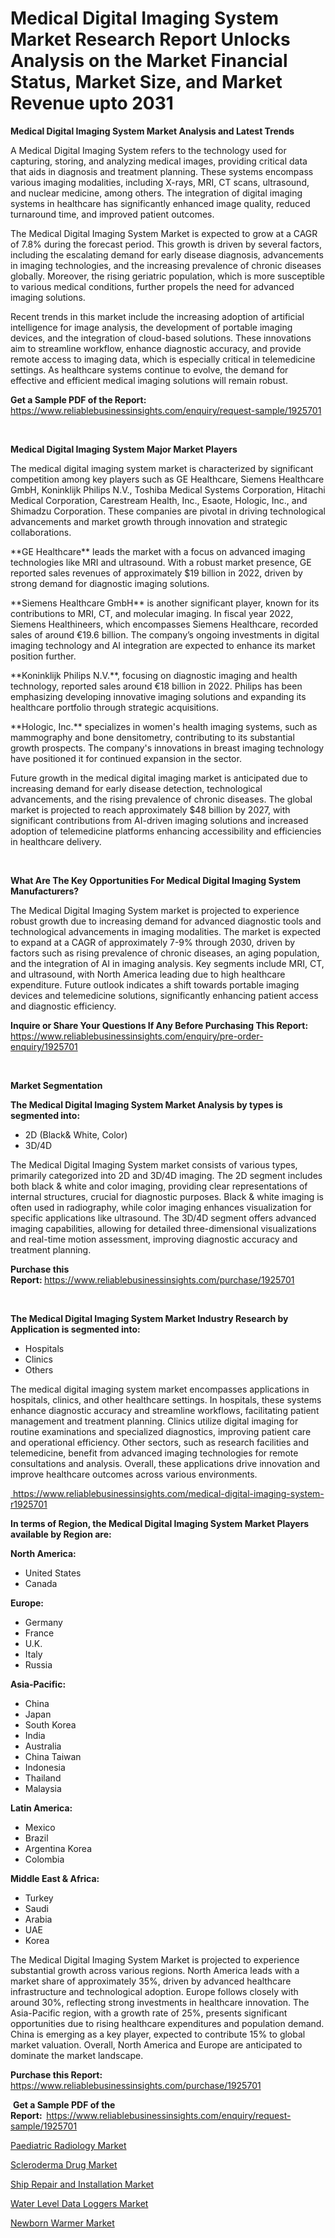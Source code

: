 <p><h1>Medical Digital Imaging System Market Research Report Unlocks Analysis on the Market Financial Status, Market Size, and Market Revenue upto 2031</h1></p><p><strong>Medical Digital Imaging System Market Analysis and Latest Trends</strong></p>
<p><p>A Medical Digital Imaging System refers to the technology used for capturing, storing, and analyzing medical images, providing critical data that aids in diagnosis and treatment planning. These systems encompass various imaging modalities, including X-rays, MRI, CT scans, ultrasound, and nuclear medicine, among others. The integration of digital imaging systems in healthcare has significantly enhanced image quality, reduced turnaround time, and improved patient outcomes.</p><p>The Medical Digital Imaging System Market is expected to grow at a CAGR of 7.8% during the forecast period. This growth is driven by several factors, including the escalating demand for early disease diagnosis, advancements in imaging technologies, and the increasing prevalence of chronic diseases globally. Moreover, the rising geriatric population, which is more susceptible to various medical conditions, further propels the need for advanced imaging solutions.</p><p>Recent trends in this market include the increasing adoption of artificial intelligence for image analysis, the development of portable imaging devices, and the integration of cloud-based solutions. These innovations aim to streamline workflow, enhance diagnostic accuracy, and provide remote access to imaging data, which is especially critical in telemedicine settings. As healthcare systems continue to evolve, the demand for effective and efficient medical imaging solutions will remain robust.</p></p>
<p><strong>Get a Sample PDF of the Report:&nbsp;</strong> <a href="https://www.reliablebusinessinsights.com/enquiry/request-sample/1925701?utm_campaign=96&utm_medium=2&utm_source=Github&utm_content=ia&utm_term=24102024&utm_id=medical-digital-imaging-system">https://www.reliablebusinessinsights.com/enquiry/request-sample/1925701</a></p>
<p>&nbsp;</p>
<p><strong>Medical Digital Imaging System Major Market Players</strong></p>
<p><p>The medical digital imaging system market is characterized by significant competition among key players such as GE Healthcare, Siemens Healthcare GmbH, Koninklijk Philips N.V., Toshiba Medical Systems Corporation, Hitachi Medical Corporation, Carestream Health, Inc., Esaote, Hologic, Inc., and Shimadzu Corporation. These companies are pivotal in driving technological advancements and market growth through innovation and strategic collaborations.</p><p>**GE Healthcare** leads the market with a focus on advanced imaging technologies like MRI and ultrasound. With a robust market presence, GE reported sales revenues of approximately $19 billion in 2022, driven by strong demand for diagnostic imaging solutions.</p><p>**Siemens Healthcare GmbH** is another significant player, known for its contributions to MRI, CT, and molecular imaging. In fiscal year 2022, Siemens Healthineers, which encompasses Siemens Healthcare, recorded sales of around €19.6 billion. The company’s ongoing investments in digital imaging technology and AI integration are expected to enhance its market position further.</p><p>**Koninklijk Philips N.V.**, focusing on diagnostic imaging and health technology, reported sales around €18 billion in 2022. Philips has been emphasizing developing innovative imaging solutions and expanding its healthcare portfolio through strategic acquisitions.</p><p>**Hologic, Inc.** specializes in women's health imaging systems, such as mammography and bone densitometry, contributing to its substantial growth prospects. The company's innovations in breast imaging technology have positioned it for continued expansion in the sector.</p><p>Future growth in the medical digital imaging market is anticipated due to increasing demand for early disease detection, technological advancements, and the rising prevalence of chronic diseases. The global market is projected to reach approximately $48 billion by 2027, with significant contributions from AI-driven imaging solutions and increased adoption of telemedicine platforms enhancing accessibility and efficiencies in healthcare delivery.</p></p>
<p>&nbsp;</p>
<p><strong>What Are The Key Opportunities For Medical Digital Imaging System Manufacturers?</strong></p>
<p><p>The Medical Digital Imaging System market is projected to experience robust growth due to increasing demand for advanced diagnostic tools and technological advancements in imaging modalities. The market is expected to expand at a CAGR of approximately 7-9% through 2030, driven by factors such as rising prevalence of chronic diseases, an aging population, and the integration of AI in imaging analysis. Key segments include MRI, CT, and ultrasound, with North America leading due to high healthcare expenditure. Future outlook indicates a shift towards portable imaging devices and telemedicine solutions, significantly enhancing patient access and diagnostic efficiency.</p></p>
<p><strong>Inquire or Share Your Questions If Any Before Purchasing This Report:</strong> <a href="https://www.reliablebusinessinsights.com/enquiry/pre-order-enquiry/1925701?utm_campaign=96&utm_medium=2&utm_source=Github&utm_content=ia&utm_term=24102024&utm_id=medical-digital-imaging-system">https://www.reliablebusinessinsights.com/enquiry/pre-order-enquiry/1925701</a></p>
<p>&nbsp;</p>
<p><strong>Market Segmentation</strong></p>
<p><strong>The Medical Digital Imaging System Market Analysis by types is segmented into:</strong></p>
<p><ul><li>2D (Black& White, Color)</li><li>3D/4D</li></ul></p>
<p><p>The Medical Digital Imaging System market consists of various types, primarily categorized into 2D and 3D/4D imaging. The 2D segment includes both black & white and color imaging, providing clear representations of internal structures, crucial for diagnostic purposes. Black & white imaging is often used in radiography, while color imaging enhances visualization for specific applications like ultrasound. The 3D/4D segment offers advanced imaging capabilities, allowing for detailed three-dimensional visualizations and real-time motion assessment, improving diagnostic accuracy and treatment planning.</p></p>
<p><strong>Purchase this Report:&nbsp;</strong><a href="https://www.reliablebusinessinsights.com/purchase/1925701?utm_campaign=96&utm_medium=2&utm_source=Github&utm_content=ia&utm_term=24102024&utm_id=medical-digital-imaging-system">https://www.reliablebusinessinsights.com/purchase/1925701</a></p>
<p>&nbsp;</p>
<p><strong>The Medical Digital Imaging System Market Industry Research by Application is segmented into:</strong></p>
<p><ul><li>Hospitals</li><li>Clinics</li><li>Others</li></ul></p>
<p><p>The medical digital imaging system market encompasses applications in hospitals, clinics, and other healthcare settings. In hospitals, these systems enhance diagnostic accuracy and streamline workflows, facilitating patient management and treatment planning. Clinics utilize digital imaging for routine examinations and specialized diagnostics, improving patient care and operational efficiency. Other sectors, such as research facilities and telemedicine, benefit from advanced imaging technologies for remote consultations and analysis. Overall, these applications drive innovation and improve healthcare outcomes across various environments.</p></p>
<p><a href="https://www.reliablebusinessinsights.com/medical-digital-imaging-system-r1925701?utm_campaign=96&utm_medium=2&utm_source=Github&utm_content=ia&utm_term=24102024&utm_id=medical-digital-imaging-system">&nbsp;https://www.reliablebusinessinsights.com/medical-digital-imaging-system-r1925701</a></p>
<p><strong>In terms of Region, the Medical Digital Imaging System Market Players available by Region are:</strong></p>
<p>
    <p> <strong> North America: </strong>
        <ul>
            <li>United States</li>
            <li>Canada</li>
        </ul>
        </p> 
    <p> <strong> Europe: </strong>
        <ul>
            <li>Germany</li>
            <li>France</li>
            <li>U.K.</li>
            <li>Italy</li>
            <li>Russia</li>
        </ul>
        </p> 
    <p> <strong> Asia-Pacific: </strong>
        <ul>
            <li>China</li>
            <li>Japan</li>
            <li>South Korea</li>
            <li>India</li>
            <li>Australia</li>
            <li>China Taiwan</li>
            <li>Indonesia</li>
            <li>Thailand</li>
            <li>Malaysia</li>
        </ul>
        </p> 
    <p> <strong> Latin America: </strong>
        <ul>
            <li>Mexico</li>
            <li>Brazil</li>
            <li>Argentina Korea</li>
            <li>Colombia</li>
        </ul>
        </p> 
    <p> <strong> Middle East & Africa: </strong>
        <ul>
            <li>Turkey</li>
            <li>Saudi</li>
            <li>Arabia</li>
            <li>UAE</li>
            <li>Korea</li>
        </ul>
    </p>
    </p>
<p><p>The Medical Digital Imaging System Market is projected to experience substantial growth across various regions. North America leads with a market share of approximately 35%, driven by advanced healthcare infrastructure and technological adoption. Europe follows closely with around 30%, reflecting strong investments in healthcare innovation. The Asia-Pacific region, with a growth rate of 25%, presents significant opportunities due to rising healthcare expenditures and population demand. China is emerging as a key player, expected to contribute 15% to global market valuation. Overall, North America and Europe are anticipated to dominate the market landscape.</p></p>
<p><strong>Purchase this Report: </strong><a href="https://www.reliablebusinessinsights.com/purchase/1925701?utm_campaign=96&utm_medium=2&utm_source=Github&utm_content=ia&utm_term=24102024&utm_id=medical-digital-imaging-system">https://www.reliablebusinessinsights.com/purchase/1925701</a></p>
<p>&nbsp;<strong>Get a Sample PDF of the Report:&nbsp;&nbsp;</strong><a href="https://www.reliablebusinessinsights.com/enquiry/request-sample/1925701?utm_campaign=96&utm_medium=2&utm_source=Github&utm_content=ia&utm_term=24102024&utm_id=medical-digital-imaging-system">https://www.reliablebusinessinsights.com/enquiry/request-sample/1925701</a></p>
<p><strong></strong></p>
<p><p><a href="https://github.com/bramarquesw0f/Market-Research-Report-List-1/blob/main/paediatric-radiology-market.md?utm_campaign=96&utm_medium=2&utm_source=Github&utm_content=ia&utm_term=24102024&utm_id=medical-digital-imaging-system">Paediatric Radiology Market</a></p><p><a href="https://www.linkedin.com/pulse/emerging-trends-scleroderma-drug-market-detailed-overview-vrctc?utm_campaign=96&utm_medium=2&utm_source=Github&utm_content=ia&utm_term=24102024&utm_id=medical-digital-imaging-system">Scleroderma Drug Market</a></p><p><a href="https://www.linkedin.com/pulse/ship-repair-installation-market-essentials-key-players-demand-wtofc?utm_campaign=96&utm_medium=2&utm_source=Github&utm_content=ia&utm_term=24102024&utm_id=medical-digital-imaging-system">Ship Repair and Installation Market</a></p><p><a href="https://issuu.com/reportprime-2/docs/water-level-data-loggers-market-siz_1d01ea6fbcbbae?utm_campaign=96&utm_medium=2&utm_source=Github&utm_content=ia&utm_term=24102024&utm_id=medical-digital-imaging-system">Water Level Data Loggers Market</a></p><p><a href="https://github.com/tomasa8xtkvotaw/Market-Research-Report-List-1/blob/main/newborn-warmer-market.md?utm_campaign=96&utm_medium=2&utm_source=Github&utm_content=ia&utm_term=24102024&utm_id=medical-digital-imaging-system">Newborn Warmer Market</a></p></p>